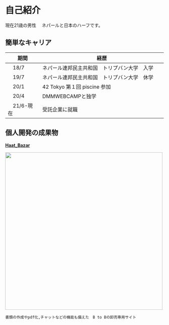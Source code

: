 # 自己紹介
現在21歳の男性　
ネパールと日本のハーフです。
## 簡単なキャリア
|  期間  |  経歴  |
| ---- | ---- |
|　18/7  |ネパール連邦民主共和国　トリプバン大学　入学　　|
|　19/7  |ネパール連邦民主共和国　トリプバン大学　休学　　|
|　20/1  |42 Tokyo 第１回 piscine 参加　|
|　20/4  |DMMWEBCAMPと独学　　|
|　21/6-現在  |受託企業に就職　　|

## 個人開発の成果物  
**[Haat_Bazar](https://github.com/ashish0248/Haat_Bazar)** 

<img width="500px" href="https://github.com/ashish0248/Haat_Bazar" src="https://user-images.githubusercontent.com/61741711/86092838-0909b980-bae9-11ea-977e-10ffcc9386ac.png">

```
書類の作成やpdf化,チャットなどの機能も備えた　B to Bの卸売専用サイト
```

